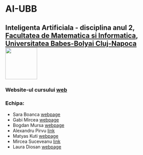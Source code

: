 # AI-UBB


## Inteligenta Artificiala - disciplina anul 2, [Facultatea de Matematica si Informatica](www.cs.ubbcluj.ro), [Universitatea Babes-Bolyai Cluj-Napoca](www.ubbcluj.ro) <img src="50info.png" width="100">

### Website-ul cursului [web](https://www.cs.ubbcluj.ro/~lauras/test/?page_id=1551)

### Echipa:

- Sara Boanca [webpage]()
- Gabi Mircea [webpage]()
- Bogdan Mursa [webpage](https://sites.google.com/view/mursa-bogdan/)
- Alexandru Pirvu [link](https://www.linkedin.com/in/alexandru-pirvu-7a8b4191/)
- Matyas Kuti [webpage]()
- Mircea Suceveanu [link]()
- Laura Diosan [webpage](www.cs.ubbcluj.ro/~lauras)

